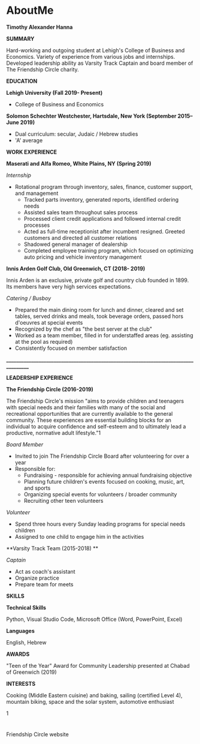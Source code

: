 # AboutMe

**Timothy Alexander Hanna**

**SUMMARY**

Hard-working and outgoing student at Lehigh&#39;s College of Business and Economics.  Variety of experience from various jobs and internships.  Developed leadership ability as Varsity Track Captain and board member of The Friendship Circle charity.

**EDUCATION**

**Lehigh University (Fall 2019- Present)**

- College of Business and Economics

**Solomon Schechter Westchester, Hartsdale, New York (September 2015–June 2019)**

- Dual curriculum: secular, Judaic / Hebrew studies
- &#39;A&#39; average



**WORK EXPERIENCE**

**Maserati and Alfa Romeo, White Plains, NY (Spring 2019)**

_Internship_

- Rotational program through inventory, sales, finance, customer support, and management
  - Tracked parts inventory, generated reports, identified ordering needs
  - Assisted sales team throughout sales process
  - Processed client credit applications and followed internal credit processes
  - Acted as full-time receptionist after incumbent resigned. Greeted customers and directed all customer relations
  - Shadowed general manager of dealership
  - Completed employee training program, which focused on optimizing auto pricing and vehicle inventory management

**Innis Arden Golf Club, Old Greenwich, CT (2018- 2019)**

Innis Arden is an exclusive, private golf and country club founded in 1899.  Its members have very high services expectations.

_Catering / Busboy_

- Prepared the main dining room for lunch and dinner, cleared and set tables, served drinks and meals, took beverage orders, passed hors d&#39;oeuvres at special events
- Recognized by the chef as &quot;the best server at the club&quot;
- Worked as a team member, filled in for understaffed areas (eg. assisting at the pool as required)
- Consistently focused on member satisfaction

**\_\_\_\_\_\_\_\_\_\_\_\_\_\_\_\_\_\_\_\_\_\_\_\_\_\_\_\_\_\_\_\_\_\_\_\_\_\_\_\_\_\_\_\_\_\_\_\_\_\_\_\_\_\_\_\_\_\_\_\_\_\_\_\_\_\_\_\_\_\_\_\_\_\_\_\_\_\_\_\_\_\_\_\_**





**LEADERSHIP EXPERIENCE**

**The Friendship Circle (2016-2019)**

The Friendship Circle&#39;s mission &quot;aims to provide children and teenagers with special needs and their families with many of the social and recreational opportunities that are currently available to the general community.  These experiences are essential building blocks for an individual to acquire confidence and self-esteem and to ultimately lead a productive, normative adult lifestyle.&quot;1

_Board Member_

- Invited to join The Friendship Circle Board after volunteering for over a year
- Responsible for:
  - Fundraising - responsible for achieving annual fundraising objective
  - Planning future children&#39;s events focused on cooking, music, art, and sports
  - Organizing special events for volunteers / broader community
  - Recruiting other teen volunteers

_Volunteer_

- Spend three hours every Sunday leading programs for special needs children
- Assigned to one child to engage him in the activities

**Varsity Track Team         (2015-2018)                                           **

_Captain_

- Act as coach&#39;s assistant
- Organize practice
- Prepare team for meets



**SKILLS**

**Technical Skills**

Python, Visual Studio Code, Microsoft Office (Word, PowerPoint, Excel)

**Languages**

English, Hebrew



**AWARDS**

&quot;Teen of the Year&quot; Award for Community Leadership presented at Chabad of Greenwich (2019)



**INTERESTS**

Cooking (Middle Eastern cuisine) and baking, sailing (certified Level 4), mountain biking, space and the solar system, automotive enthusiast

1

#
 Friendship Circle website